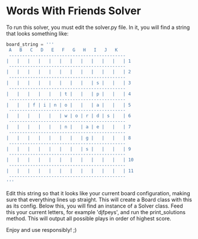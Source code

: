 # Words With Friends Solver

To run this solver, you must edit the solver.py file. In it, you will find 
a string that looks something like:

```python
board_string = '''
 A   B   C   D   E   F   G   H   I   J   K 
 --------------------------------------------
|   |   |   |   |   |   |   |   |   |   |   | 1 
 --------------------------------------------
|   |   |   |   |   |   |   |   |   |   |   | 2 
 --------------------------------------------
|   |   |   |   |   |   |   |   | s |   |   | 3 
 --------------------------------------------
|   |   |   |   |   | t |   |   | p |   |   | 4 
 --------------------------------------------
|   |   | f | i | n | o |   |   | a |   |   | 5 
 --------------------------------------------
|   |   |   |   |   | w | o | r | d | s |   | 6 
 --------------------------------------------
|   |   |   |   |   | n |   | a | e |   |   | 7 
 --------------------------------------------
|   |   |   |   |   |   |   | g |   |   |   | 8 
 --------------------------------------------
|   |   |   |   |   |   |   | s |   |   |   | 9 
 --------------------------------------------
|   |   |   |   |   |   |   |   |   |   |   | 10 
 --------------------------------------------
|   |   |   |   |   |   |   |   |   |   |   | 11 
 --------------------------------------------
'''
```

Edit this string so that it looks like your current board configuration, 
making sure that everything lines up straight. This will create a Board
class with this as its config. Below this, you will find an instance of 
a Solver class. Feed this your current letters, for example 'djfpeys',
and run the print_solutions method. This will output all possible plays
in order of highest score. 

Enjoy and use responsibly! ;)
